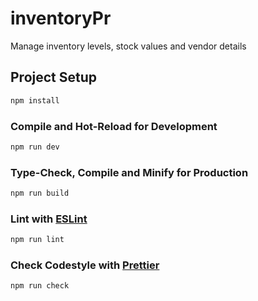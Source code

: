 # inventoryPr

Manage inventory levels, stock values and vendor details

## Project Setup

```sh
npm install
```

### Compile and Hot-Reload for Development

```sh
npm run dev
```

### Type-Check, Compile and Minify for Production

```sh
npm run build
```

### Lint with [ESLint](https://eslint.org/)

```sh
npm run lint
```

### Check Codestyle with [Prettier](https://eslint.org/)

```sh
npm run check
```
